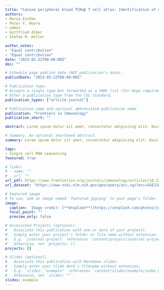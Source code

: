 ```yaml
---
title: "Canine peripheral blood TCRαβ T cell atlas: Identification of diverse subsets including CD8A+ MAIT-like cells by combined single-cell transcriptome and V(D)J repertoire analysis"
authors:
- Maria Eschke
- Peter F. Moore
- admin
- Gottfried Alber
- Stefan M. Keller

author_notes:
- "Equal contribution"
- "Equal contribution"
date: "2023-02-22T00:00:00Z"
doi: ""

# Schedule page publish date (NOT publication's date).
publishDate: "2023-03-22T00:00:00Z"

# Publication type.
# Accepts a single type but formatted as a YAML list (for Hugo requirements).
# Enter a publication type from the CSL standard.
publication_types: ["article-journal"]

# Publication name and optional abbreviated publication name.
publication: "Frontiers in Immunology"
publication_short: ""

abstract: Lorem ipsum dolor sit amet, consectetur adipiscing elit. Duis posuere tellus ac convallis placerat. Proin tincidunt magna sed ex sollicitudin condimentum. Sed ac faucibus dolor, scelerisque sollicitudin nisi. Cras purus urna, suscipit quis sapien eu, pulvinar tempor diam. Quisque risus orci, mollis id ante sit amet, gravida egestas nisl. Sed ac tempus magna. Proin in dui enim. Donec condimentum, sem id dapibus fringilla, tellus enim condimentum arcu, nec volutpat est felis vel metus. Vestibulum sit amet erat at nulla eleifend gravida.

# Summary. An optional shortened abstract.
summary: Lorem ipsum dolor sit amet, consectetur adipiscing elit. Duis posuere tellus ac convallis placerat. Proin tincidunt magna sed ex sollicitudin condimentum.

tags:
- Single cell RNA sequencing
featured: true

# links:
# - name: ""
#   url: ""
url_pdf: https://www.frontiersin.org/journals/immunology/articles/10.3389/fimmu.2023.1123366/pdf?isPublishedV2=false
url_dataset: 'https://www.ncbi.nlm.nih.gov/geo/query/acc.cgi?acc=GSE218355'

# Featured image
# To use, add an image named `featured.jpg/png` to your page's folder. 
image:
  caption: 'Image credit: [**Unsplash**](https://unsplash.com/photos/jdD8gXaTZsc)'
  focal_point: ""
  preview_only: false

# Associated Projects (optional).
#   Associate this publication with one or more of your projects.
#   Simply enter your project's folder or file name without extension.
#   E.g. `internal-project` references `content/project/internal-project/index.md`.
#   Otherwise, set `projects: []`.
projects: []

# Slides (optional).
#   Associate this publication with Markdown slides.
#   Simply enter your slide deck's filename without extension.
#   E.g. `slides: "example"` references `content/slides/example/index.md`.
#   Otherwise, set `slides: ""`.
slides: example
---
```


